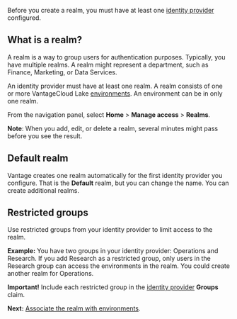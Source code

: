 Before you create a realm, you must have at least one [identity provider](whf1680184025148.md) configured.

## What is a realm?


A realm is a way to group users for authentication purposes. Typically, you have multiple realms. A realm might represent a department, such as Finance, Marketing, or Data Services.

An identity provider must have at least one realm. A realm consists of one or more VantageCloud Lake [environments](sbt1640280496980.md). An environment can be in only one realm.

From the navigation panel, select **Home** > **Manage access** > **Realms**.

**Note**: When you add, edit, or delete a realm, several minutes might pass before you see the result.

## Default realm


Vantage creates one realm automatically for the first identity provider you configure. That is the **Default** realm, but you can change the name. You can create additional realms.

## Restricted groups


Use restricted groups from your identity provider to limit access to the realm.

**Example:** You have two groups in your identity provider: Operations and Research. If you add Research as a restricted group, only users in the Research group can access the environments in the realm. You could create another realm for Operations.

**Important!** Include each restricted group in the [identity provider](whf1680184025148.md) **Groups** claim.

**Next:** [Associate the realm with environments](jbj1680184191443.md).

